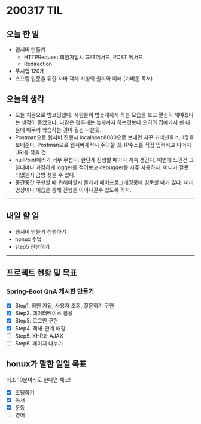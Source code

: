 # 200317 TIL

## 오늘 한 일

- 웹서버 만들기
  - HTTPRequest 회원가입시 GET메서드, POST 메서드
  - Redirection
- 푸시업 120개
- 스프링 입문을 위한 자바 객체 지향의 원리와 이해 (가벼운 독서)

## 오늘의 생각

- 오늘 처음으로 밤코딩했다. 사람들이 밤늦게까지 하는 모습을 보고 열심히 해야겠다는 생각이 들었으나, 나같은 경우에는 늦게까지 하는것보다 오히려 집에가서 쉰 다음에 마무리 학습하는 것이 훨씬 나은듯.
- Postman으로 웹서버 진행시 localhost:8080으로 보내면 자꾸 커넥션을 null값을 보내준다. Postman으로 웹서버제작시 주의할 것. IP주소를 직접 입력하고 나머지 URI를 적을 것.
- nullPoint에러가 너무 무섭다. 한단계 진행할 때마다 계속 생긴다. 이번에 느낀건 그럴때마다 과감하게 logger를 적어보고 debugger를 자주 사용하자. 어디가 잘못 되었는지 금방 찾을 수 있다.
- 중간중간 구현할 때 뭐해야할지 몰라서 페어프로그래밍중에 침묵할 때가 많다. 미리 영상이나 예습을 통해 진행을 이어나갈수 있도록 하자.

------

## 내일 할 일

- 웹서버 만들기 진행하기
- honux 수업
- step5 진행하기

------

## 프로젝트 현황 및 목표

### Spring-Boot QnA 게시판 만들기

- [x] Step1. 회원 가입, 사용자 조회, 질문하기 구현
- [x] Step2. 데이터베이스 활용
- [x] Step3. 로그인 구현
- [x] Step4. 객체-관계 매핑
- [ ] Step5. XHR과 AJAX
- [ ] Step6. 페이지 나누기

## honux가 말한 일일 목표

최소 10분이라도 한다면 체크!

- [x] 코딩하기
- [x] 독서
- [x] 운동
- [ ] 영어